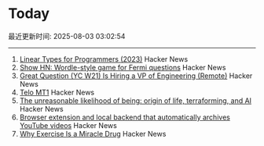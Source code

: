 # Today

最近更新时间: 2025-08-03 03:02:54

--- 
1. [Linear Types for Programmers (2023)](https://twey.io/for-programmers/linear-types/) Hacker News
2. [Show HN: Wordle-style game for Fermi questions](https://www.fermiquestions.org/) Hacker News
3. [Great Question (YC W21) Is Hiring a VP of Engineering (Remote)](https://www.ycombinator.com/companies/great-question/jobs/ONBQUqe-vp-of-engineering) Hacker News
4. [Telo MT1](https://www.telotrucks.com/) Hacker News
5. [The unreasonable likelihood of being: origin of life, terraforming, and AI](https://arxiv.org/abs/2507.18545) Hacker News
6. [Browser extension and local backend that automatically archives YouTube videos](https://github.com/andrewarrow/starchive) Hacker News
7. [Why Exercise Is a Miracle Drug](https://www.derekthompson.org/p/the-sunday-morning-post-why-exercise) Hacker News

